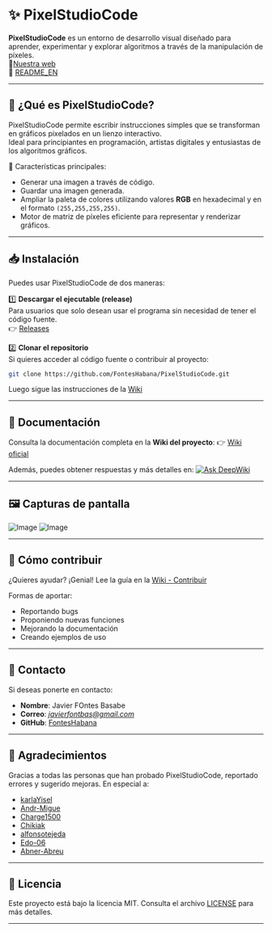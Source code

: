 


# ✨ PixelStudioCode

**PixelStudioCode** es un entorno de desarrollo visual diseñado para aprender, experimentar y explorar algoritmos a través de la manipulación de píxeles.
<br>
🔗[Nuestra web](https://fonteshabana.github.io/Pixel_WallE_docs/)
<br>
🔗 [README_EN](README_EN.md)

---

## 🚀 ¿Qué es PixelStudioCode?

PixelStudioCode permite escribir instrucciones simples que se transforman en gráficos pixelados en un lienzo interactivo.  
Ideal para principiantes en programación, artistas digitales y entusiastas de los algoritmos gráficos.

📌 Características principales:
- Generar una imagen a través de código.
- Guardar una imagen generada.
- Ampliar la paleta de colores utilizando valores **RGB** en hexadecimal y en el formato `(255,255,255,255)`.
- Motor de matriz de píxeles eficiente para representar y renderizar gráficos.

---

## 📥 Instalación

Puedes usar PixelStudioCode de dos maneras:

1️⃣ **Descargar el ejecutable (release)**  
Para usuarios que solo desean usar el programa sin necesidad de tener el código fuente.  
👉 [Releases](https://github.com/FontesHabana/PixelStudioCode/releases)

2️⃣ **Clonar el repositorio**  
Si quieres acceder al código fuente o contribuir al proyecto:
```bash
git clone https://github.com/FontesHabana/PixelStudioCode.git
````

Luego sigue las instrucciones de la [Wiki](https://github.com/FontesHabana/PixelStudioCode/wiki/esInstalación)

---

## 📖 Documentación

Consulta la documentación completa en la **Wiki del proyecto**:
👉 [Wiki oficial](https://github.com/FontesHabana/PixelStudioCode/wiki)

Además, puedes obtener respuestas y más detalles en:
[![Ask DeepWiki](https://deepwiki.com/badge.svg)](https://deepwiki.com/FontesHabana/PixelStudioCode)

---

## 🖼️ Capturas de pantalla




![Image](https://github.com/user-attachments/assets/6dd845f2-d58e-4b6d-bfba-edaafda7a6ae)
![Image](https://github.com/user-attachments/assets/4c50cfa8-8c61-4540-a846-5066ea8238b5)




---

## 🤝 Cómo contribuir

¿Quieres ayudar? ¡Genial!
Lee la guía en la [Wiki - Contribuir](https://github.com/FontesHabana/PixelStudioCode/wiki/esContribuir)

Formas de aportar:

* Reportando bugs
* Proponiendo nuevas funciones
* Mejorando la documentación
* Creando ejemplos de uso

---

## 💬 Contacto

Si deseas ponerte en contacto:

* **Nombre**: Javier FOntes Basabe
* **Correo**: *javierfontbas@gmail.com*
* **GitHub**: [FontesHabana](https://github.com/FontesHabana)

---

## 🙏 Agradecimientos

Gracias a todas las personas que han probado PixelStudioCode, reportado errores y sugerido mejoras. En especial a:
- [karlaYisel](https://github.com/karlaYisel)
- [Andr-Migue](https://github.com/andr-migue)
- [Charge1500](https://github.com/Charge1500)
- [Chikiak](https://github.com/Chikiak)
- [alfonsotejeda](https://github.com/alfonsotejeda)
- [Edo-06](https://github.com/Edo-06)
- [Abner-Abreu](https://github.com/Abner-Abreu)

---

## 📝 Licencia

Este proyecto está bajo la licencia MIT.
Consulta el archivo [LICENSE](LICENSE) para más detalles.

---


